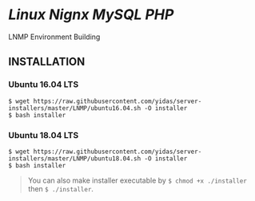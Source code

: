 *Linux Nignx MySQL PHP*
=======================

LNMP Environment Building

INSTALLATION
------------

### Ubuntu 16.04 LTS

```
$ wget https://raw.githubusercontent.com/yidas/server-installers/master/LNMP/ubuntu16.04.sh -O installer
$ bash installer
```

### Ubuntu 18.04 LTS

```
$ wget https://raw.githubusercontent.com/yidas/server-installers/master/LNMP/ubuntu18.04.sh -O installer
$ bash installer
```

> You can also make installer executable by `$ chmod +x ./installer` then `$ ./installer`.


